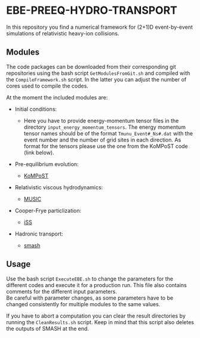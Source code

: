 # EBE-PREEQ-HYDRO-TRANSPORT

In this repository you find a numerical framework for (2+1)D event-by-event simulations of relativistic heavy-ion collisions.

## Modules

The code packages can be downloaded from their corresponding git repositories using the bash script `GetModulesFromGit.sh` and compiled with the `CompileFramework.sh` script. In the latter you can adjust the number of cores used to compile the codes.

At the moment the included modules are:

- Initial conditions:
    - Here you have to provide energy-momentum tensor files in the directory `input_energy_momentum_tensors`. The energy momentum tensor names should be of the format `Tmunu_Event#_Ns#.dat` with the event number and the number of grid sites in each direction. As format for the tensors please use the one from the KoMPoST code (link below).

- Pre-equilibrium evolution:
    - [KoMPoST](https://github.com/KMPST/KoMPoST)

- Relativistic viscous hydrodynamics:
    - [MUSIC](https://github.com/MUSIC-fluid/MUSIC)

- Cooper-Frye particlization:
    - [iSS](https://github.com/chunshen1987/iSS)

- Hadronic transport:
    - [smash](https://github.com/smash-transport/smash)

## Usage

Use the bash script `ExecuteEBE.sh` to change the parameters for the different codes and execute it for a production run. This file also contains comments for the different input parameters.  
Be careful with parameter changes, as some parameters have to be changed consistently for multiple modules to the same values.

If you have to abort a computation you can clear the result directories by running the `CleanResults.sh` script. Keep in mind that this script also deletes the outputs of SMASH at the end.
